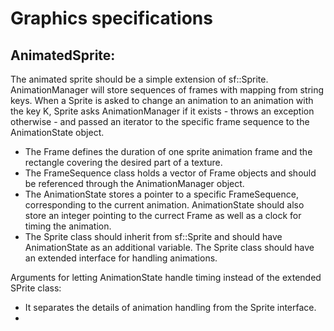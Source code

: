 # Graphics specifications
## AnimatedSprite:
The animated sprite should be a simple extension of sf::Sprite. AnimationManager will store sequences of frames with mapping from string keys. When a Sprite is asked to change an animation to an animation with the key K, Sprite asks AnimationManager if it exists - throws an exception otherwise - and passed an iterator to the specific frame sequence to the AnimationState object.
* The Frame defines the duration of one sprite animation frame and the rectangle covering the desired part of a texture.
* The FrameSequence class holds a vector of Frame objects and should be referenced through the AnimationManager object.
* The AnimationState stores a pointer to a specific FrameSequence, corresponding to the current animation. AnimationState should also store an integer pointing to the currect Frame as well as a clock for timing the animation.
* The Sprite class should inherit from sf::Sprite and should have AnimationState as an additional variable. The Sprite class should have an extended interface for handling animations.

Arguments for letting AnimationState handle timing instead of the extended SPrite class:
* It separates the details of animation handling from the Sprite interface.
* 
